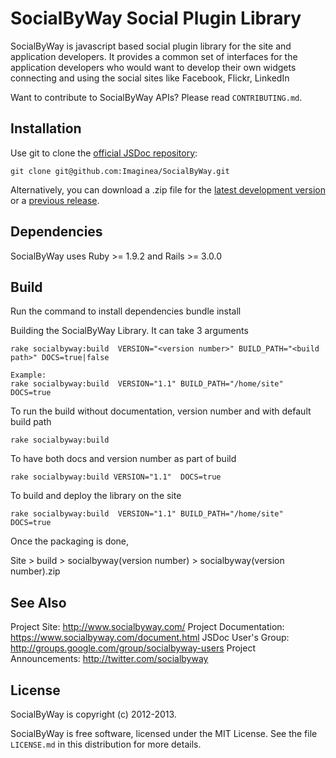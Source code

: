 SocialByWay Social Plugin Library
=================================

SocialByWay is javascript based social plugin library for the site and application developers.
It provides a common set of interfaces for the application developers who would want to develop their own widgets connecting and using the social sites like Facebook, Flickr, LinkedIn

Want to contribute to SocialByWay APIs? Please read `CONTRIBUTING.md`.


Installation
------------

Use git to clone the [official JSDoc repository](https://github.com/Imaginea/SocialByWay):

    git clone git@github.com:Imaginea/SocialByWay.git

Alternatively, you can download a .zip file for the
[latest development version](https://github.com/Imaginea/SocialByWay/archive/master.zip)
or a [previous release](https://github.com/Imaginea/SocialByWay/tags).


Dependencies
------------

SocialByWay uses Ruby >= 1.9.2 and Rails >= 3.0.0


Build
--------------------
Run the command to install dependencies
    bundle install

Building the SocialByWay Library. It can take 3 arguments

    rake socialbyway:build  VERSION="<version number>" BUILD_PATH="<build path>" DOCS=true|false

    Example:
    rake socialbyway:build  VERSION="1.1" BUILD_PATH="/home/site" DOCS=true		

To run the build without documentation, version number and with default build path

    rake socialbyway:build

To have both docs and version number as part of build

    rake socialbyway:build VERSION="1.1"  DOCS=true	

To build and deploy the library on the site

    rake socialbyway:build  VERSION="1.1" BUILD_PATH="/home/site" DOCS=true	


Once the packaging is done,

   Site > build > socialbyway(version number) > socialbyway(version number).zip


See Also
--------

Project Site: <http://www.socialbyway.com/>
Project Documentation: <https://www.socialbyway.com/document.html>
JSDoc User's Group: <http://groups.google.com/group/socialbyway-users>
Project Announcements: <http://twitter.com/socialbyway>


License
-------

SocialByWay is copyright (c) 2012-2013.

SocialByWay is free software, licensed under the MIT License. See
the file `LICENSE.md` in this distribution for more details.





